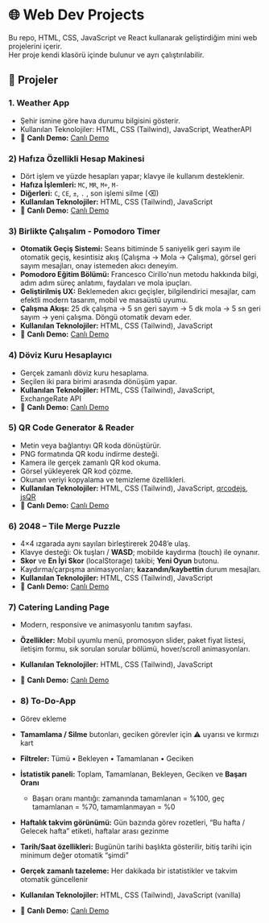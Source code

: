 # 🌐 Web Dev Projects

Bu repo, HTML, CSS, JavaScript ve React kullanarak geliştirdiğim mini web projelerini içerir.  
Her proje kendi klasörü içinde bulunur ve ayrı çalıştırılabilir.

## 📌 Projeler

### 1. Weather App
- Şehir ismine göre hava durumu bilgisini gösterir.
- Kullanılan Teknolojiler: HTML, CSS (Tailwind), JavaScript, WeatherAPI
- 🔗 **Canlı Demo:** <a href="https://buraksanck.github.io/web-dev-projects/weather-app/index.html">Canlı Demo</a>

### 2) Hafıza Özellikli Hesap Makinesi
- Dört işlem ve yüzde hesapları yapar; klavye ile kullanım desteklenir.
- **Hafıza İşlemleri:** `MC`, `MR`, `M+`, `M-`  
- **Diğerleri:** `C`, `CE`, `±`, `.` , son işlemi silme (⌫)
- **Kullanılan Teknolojiler:** HTML, CSS (Tailwind), JavaScript
- 🔗 **Canlı Demo:** <a href="https://buraksanck.github.io/web-dev-projects/calculator/index.html">Canlı Demo</a>

### 3) Birlikte Çalışalım - Pomodoro Timer
- **Otomatik Geçiş Sistemi:** Seans bitiminde 5 saniyelik geri sayım ile otomatik geçiş, kesintisiz akış (Çalışma → Mola → Çalışma), görsel geri sayım mesajları, onay istemeden akıcı deneyim.  
- **Pomodoro Eğitim Bölümü:** Francesco Cirillo'nun metodu hakkında bilgi, adım adım süreç anlatımı, faydaları ve mola ipuçları.  
- **Geliştirilmiş UX:** Beklemeden akıcı geçişler, bilgilendirici mesajlar, cam efektli modern tasarım, mobil ve masaüstü uyumu.  
- **Çalışma Akışı:** 25 dk çalışma → 5 sn geri sayım → 5 dk mola → 5 sn geri sayım → yeni çalışma. Döngü otomatik devam eder.  
- **Kullanılan Teknolojiler:** HTML, CSS (Tailwind), JavaScript  
- 🔗 **Canlı Demo:** <a href="https://buraksanck.github.io/web-dev-projects/pomodoro-timer/index.html">Canlı Demo</a>

### 4) Döviz Kuru Hesaplayıcı
- Gerçek zamanlı döviz kuru hesaplama.
- Seçilen iki para birimi arasında dönüşüm yapar.
- **Kullanılan Teknolojiler:** HTML, CSS (Tailwind), JavaScript, ExchangeRate API
- 🔗 **Canlı Demo:** <a href="https://buraksanck.github.io/web-dev-projects/exchange-currency/index.html">Canlı Demo</a>

### 5) QR Code Generator & Reader
- Metin veya bağlantıyı QR koda dönüştürür.
- PNG formatında QR kodu indirme desteği.
- Kamera ile gerçek zamanlı QR kod okuma.
- Görsel yükleyerek QR kod çözme.
- Okunan veriyi kopyalama ve temizleme özellikleri.
- **Kullanılan Teknolojiler:** HTML, CSS (Tailwind), JavaScript, [qrcodejs](https://github.com/davidshimjs/qrcodejs), [jsQR](https://github.com/cozmo/jsQR)  
- 🔗 **Canlı Demo:** <a href="https://buraksanck.github.io/web-dev-projects/qr-code-generator/index.html">Canlı Demo</a>

### 6) 2048 – Tile Merge Puzzle
- 4×4 ızgarada aynı sayıları birleştirerek 2048’e ulaş.
- Klavye desteği: Ok tuşları / **WASD**; mobilde kaydırma (touch) ile oynanır.
- **Skor** ve **En İyi Skor** (localStorage) takibi; **Yeni Oyun** butonu.
- Kaydırma/çarpışma animasyonları; **kazandın/kaybettin** durum mesajları.
- **Kullanılan Teknolojiler:** HTML, CSS (Tailwind), JavaScript  
- 🔗 **Canlı Demo:** <a href="https://buraksanck.github.io/web-dev-projects/2048/index.html">Canlı Demo</a>

### 7) Catering Landing Page
- Modern, responsive ve animasyonlu tanıtım sayfası.
- **Özellikler:** Mobil uyumlu menü, promosyon slider, paket fiyat listesi, iletişim formu, sık sorulan sorular bölümü, hover/scroll animasyonları.
- **Kullanılan Teknolojiler:** HTML, CSS (Tailwind), JavaScript
- 🔗 **Canlı Demo:** [Canlı Demo](https://buraksanck.github.io/web-dev-projects/catering-landing-page/index.html)

- ### 8) To-Do-App
- Görev ekleme
- **Tamamlama / Silme** butonları, geciken görevler için ⚠️ uyarısı ve kırmızı kart
- **Filtreler:** Tümü • Bekleyen • Tamamlanan • Geciken
- **İstatistik paneli:** Toplam, Tamamlanan, Bekleyen, Geciken ve **Başarı Oranı**  
  - Başarı oranı mantığı: zamanında tamamlanan = %100, geç tamamlanan = %70, tamamlanmayan = %0
- **Haftalık takvim görünümü:** Gün bazında görev rozetleri, “Bu hafta / Gelecek hafta” etiketi, haftalar arası gezinme
- **Tarih/Saat özellikleri:** Bugünün tarihi başlıkta gösterilir, bitiş tarihi için minimum değer otomatik “şimdi”
- **Gerçek zamanlı tazeleme:** Her dakikada bir istatistikler ve takvim otomatik güncellenir
- **Kullanılan Teknolojiler:** HTML, CSS (Tailwind), JavaScript (vanilla)
- 🔗 **Canlı Demo:** [Canlı Demo](https://buraksanck.github.io/web-dev-projects/to-do-app/index.html)
